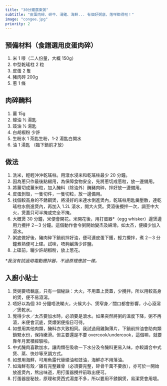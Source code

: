 ```yaml
---
title: "30分鐘廣東粥"
subtitle: "皮蛋肉碎、碎牛、滑雞、海鮮... 有個好粥底，落咩都得啦！"
image: "congee.jpg"
priority: 2
---
```


## 預備材料（食譜選用皮蛋肉碎）

1. 米 1 嘜（二人份量，大概 150g）
2. 中型乾瑤柱 2 粒
3. 皮蛋 2 隻
4. 豬肉碎 200g
5. 蔥 1 條

## 肉碎醃料

1. 薑 15g
2. 蠔油 ½ 湯匙
3. 豉油 ½ 湯匙
4. 白胡椒粉 少許
5. 生粉水 1 茶匙生粉，1-2 湯匙白開水
6. 油 1 湯匙 （臨下鍋前才放）

## 做法

1. 洗米，輕輕沖沖乾瑤柱。用滾水浸米和乾瑤柱最少 20 分鐘。
2. 因為蔥只作最後點綴用，為保障食物安全，先將蔥切成葱粒，放一邊備用。
3. 將薑切成薑米粒，加入醃料（除油外）醃豬肉碎，拌好放一邊備用。
4. 皮蛋剝殼，一隻切件，一隻切粒，放一邊備用。
5. 找個較高身的不銹鋼煲，將浸好的米連水倒進煲內，乾瑤柱用匙羹壓散，連乾瑤柱水倒進煲內，再加入 1.2L 滾水，開大火煲。煲滾後攪拌一次，調至中大火，煲蓋只可半掩或完全不掩。
6. 大概煲 30 分鐘，米便會開花。米開花後，用打蛋器\*（egg whisker）邊煲邊用力攪拌 2－3 分鐘。這個動作會令粥開始變杰及綿滑。如太杰，便續少加入滾水。
7. 粥底做好後，豬肉碎下鍋前拌好油，便可連皮蛋下鑊，輕力攪拌，煮 2－3 分鐘煮熟便可上碟。試味，唔夠鹹落少許鹽。
8. 上碟前，曬少許胡椒粉，放上葱花。

_\*我沒有試過用電動攪拌器，不過原理應該一樣。_

## 入廚小貼士

1. 煲粥要唔黐底，只有一個秘訣：大火，不用蓋上煲蓋，少攪拌。所以用較高身的煲，便不易滾瀉。
2. 唔好以為個 30 分鐘唔洗睇火，火候大小、煲窄身／闊口都會影響，小心滾瀉／煲乾水。
3. 覺得少水／太杰要加水時，必須要是滾水。如果突然將粥的溫度下降，粥不再滾，米便會沉底，煲燶粥便指日可待。
4. 如想用其他肉類，醃料亦大致相同。我試過用雞胸薄片，下鍋前拌油會助肉類鎖緊水份，保持嫩滑。但主要還是不要 overcook/undercook，這個嘛，就要靠年月累積經驗啦。
5. 中式醃肉喜歡加水，讓肉類在吸收一下水分及令醃料更易入味，亦較識合中式煲、蒸、快炒等烹調方式。
6. 如想用海鮮，可用魚露代替蠔油和豉油，海鮮亦不用落油。
7. 如海鮮有殼／雞有完整雞骨（必須要完整，碎骨千萬不要放），亦可於一開始放進煲內，熬出味道，用打蛋器攪拌前取出便可。
8. 打蛋器是秘技，原理和煲西式湯差不多，所以要用不銹鋼煲，易潔煲會用壞。

